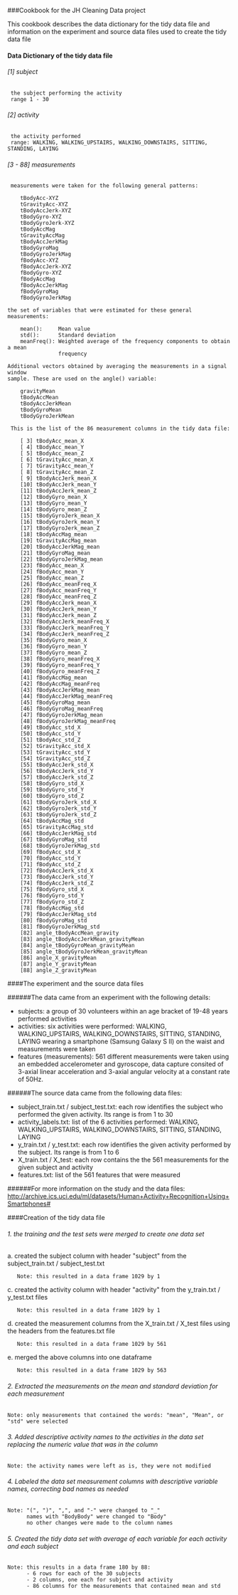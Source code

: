 ###Cookbook for the JH Cleaning Data project

This cookbook describes the data dictionary for the tidy data file and information on the experiment and source data files used to create the tidy data file
           
#### Data Dictionary of the tidy data file
      
###### [1] subject
     the subject performing the activity
     range 1 - 30

###### [2] activity
     the activity performed
     range: WALKING, WALKING_UPSTAIRS, WALKING_DOWNSTAIRS, SITTING, STANDING, LAYING

###### [3 - 88] measurements 
     measurements were taken for the following general patterns:  
     
        tBodyAcc-XYZ
        tGravityAcc-XYZ
        tBodyAccJerk-XYZ
        tBodyGyro-XYZ
        tBodyGyroJerk-XYZ
        tBodyAccMag
        tGravityAccMag
        tBodyAccJerkMag
        tBodyGyroMag
        tBodyGyroJerkMag
        fBodyAcc-XYZ
        fBodyAccJerk-XYZ
        fBodyGyro-XYZ
        fBodyAccMag
        fBodyAccJerkMag
        fBodyGyroMag
        fBodyGyroJerkMag

    the set of variables that were estimated for these general measurements: 

        mean():     Mean value
        std():      Standard deviation
        meanFreq(): Weighted average of the frequency components to obtain a mean
                    frequency

    Additional vectors obtained by averaging the measurements in a signal window 
    sample. These are used on the angle() variable:

        gravityMean
        tBodyAccMean
        tBodyAccJerkMean
        tBodyGyroMean
        tBodyGyroJerkMean

     This is the list of the 86 measurement columns in the tidy data file: 

        [ 3] tBodyAcc_mean_X                     
        [ 4] tBodyAcc_mean_Y                     
        [ 5] tBodyAcc_mean_Z                      
        [ 6] tGravityAcc_mean_X                  
        [ 7] tGravityAcc_mean_Y                   
        [ 8] tGravityAcc_mean_Z                  
        [ 9] tBodyAccJerk_mean_X                  
        [10] tBodyAccJerk_mean_Y                 
        [11] tBodyAccJerk_mean_Z                  
        [12] tBodyGyro_mean_X                    
        [13] tBodyGyro_mean_Y                     
        [14] tBodyGyro_mean_Z                    
        [15] tBodyGyroJerk_mean_X                 
        [16] tBodyGyroJerk_mean_Y                
        [17] tBodyGyroJerk_mean_Z                 
        [18] tBodyAccMag_mean                    
        [19] tGravityAccMag_mean                  
        [20] tBodyAccJerkMag_mean                
        [21] tBodyGyroMag_mean                    
        [22] tBodyGyroJerkMag_mean               
        [23] fBodyAcc_mean_X                      
        [24] fBodyAcc_mean_Y                     
        [25] fBodyAcc_mean_Z                      
        [26] fBodyAcc_meanFreq_X                 
        [27] fBodyAcc_meanFreq_Y                  
        [28] fBodyAcc_meanFreq_Z                 
        [29] fBodyAccJerk_mean_X                  
        [30] fBodyAccJerk_mean_Y                 
        [31] fBodyAccJerk_mean_Z                  
        [32] fBodyAccJerk_meanFreq_X             
        [33] fBodyAccJerk_meanFreq_Y              
        [34] fBodyAccJerk_meanFreq_Z             
        [35] fBodyGyro_mean_X                     
        [36] fBodyGyro_mean_Y                    
        [37] fBodyGyro_mean_Z                     
        [38] fBodyGyro_meanFreq_X                
        [39] fBodyGyro_meanFreq_Y                 
        [40] fBodyGyro_meanFreq_Z                
        [41] fBodyAccMag_mean                     
        [42] fBodyAccMag_meanFreq                
        [43] fBodyAccJerkMag_mean                 
        [44] fBodyAccJerkMag_meanFreq            
        [45] fBodyGyroMag_mean                    
        [46] fBodyGyroMag_meanFreq               
        [47] fBodyGyroJerkMag_mean                
        [48] fBodyGyroJerkMag_meanFreq           
        [49] tBodyAcc_std_X                       
        [50] tBodyAcc_std_Y                      
        [51] tBodyAcc_std_Z                       
        [52] tGravityAcc_std_X                   
        [53] tGravityAcc_std_Y                    
        [54] tGravityAcc_std_Z                   
        [55] tBodyAccJerk_std_X                   
        [56] tBodyAccJerk_std_Y                  
        [57] tBodyAccJerk_std_Z                   
        [58] tBodyGyro_std_X                     
        [59] tBodyGyro_std_Y                      
        [60] tBodyGyro_std_Z                     
        [61] tBodyGyroJerk_std_X                  
        [62] tBodyGyroJerk_std_Y                 
        [63] tBodyGyroJerk_std_Z                  
        [64] tBodyAccMag_std                     
        [65] tGravityAccMag_std                   
        [66] tBodyAccJerkMag_std                 
        [67] tBodyGyroMag_std                     
        [68] tBodyGyroJerkMag_std                
        [69] fBodyAcc_std_X                       
        [70] fBodyAcc_std_Y                      
        [71] fBodyAcc_std_Z                       
        [72] fBodyAccJerk_std_X                  
        [73] fBodyAccJerk_std_Y                   
        [74] fBodyAccJerk_std_Z                  
        [75] fBodyGyro_std_X                      
        [76] fBodyGyro_std_Y                     
        [77] fBodyGyro_std_Z                      
        [78] fBodyAccMag_std                     
        [79] fBodyAccJerkMag_std                  
        [80] fBodyGyroMag_std                    
        [81] fBodyGyroJerkMag_std                 
        [82] angle_tBodyAccMean_gravity          
        [83] angle_tBodyAccJerkMean_gravityMean   
        [84] angle_tBodyGyroMean_gravityMean     
        [85] angle_tBodyGyroJerkMean_gravityMean  
        [86] angle_X_gravityMean                 
        [87] angle_Y_gravityMean                  
        [88] angle_Z_gravityMean 
####The experiment and the source data files

######The data came from an experiment with the following details:

- subjects:
   a group of 30 volunteers within an age bracket of 19-48 years performed activities
- activities:
   six activities were performed: WALKING, WALKING_UPSTAIRS, WALKING_DOWNSTAIRS, SITTING, STANDING, LAYING wearing a smartphone (Samsung Galaxy S II) on the waist and measurements were taken
- features (measurements):
   561 different measurements were taken using an embedded accelerometer and gyroscope, data capture consited of 3-axial linear acceleration and 3-axial angular velocity at a constant rate of 50Hz.

######The source data came from the following data files:
- subject_train.txt / subject_test.txt:
   each row identifies the subject who performed the given activity. Its range is from 1 to 30
- activity_labels.txt:
   list of the 6 activities performed: WALKING, WALKING_UPSTAIRS, WALKING_DOWNSTAIRS, SITTING, STANDING, LAYING
- y_train.txt / y_test.txt:
   each row identifies the given activity performed by the subject.  Its range is from 1 to 6
- X_train.txt / X_test:
   each row contains the the 561 measurements for the given subject and activity
- features.txt:
   list of the 561 features that were measured


######For more information on the study and the data files:
    http://archive.ics.uci.edu/ml/datasets/Human+Activity+Recognition+Using+Smartphones#

####Creation of the tidy data file
      
###### 1. the  training and the test sets were merged to create one data set
   
a. created the subject column with header "subject" from the subject_train.txt / subject_test.txt
       
       Note: this resulted in a data frame 1029 by 1

c. created the activity column with header "activity" from the y_train.txt / y_test.txt files
       
       Note: this resulted in a data frame 1029 by 1

d. created the measurement columns from the X_train.txt / X_test files using the headers from the features.txt file
       
       Note: this resulted in a data frame 1029 by 561

e. merged the above columns into one dataframe
       
       Note: this resulted in a data frame 1029 by 563


###### 2. Extracted the measurements on the mean and standard deviation for each measurement

    Note: only measurements that contained the words: "mean", "Mean", or "std" were selected

###### 3. Added descriptive activity names to the activities in the data set replacing the numeric value that was in the column

    Note: the activity names were left as is, they were not modified

###### 4. Labeled the data set measurement columns with descriptive variable names, correcting bad names as needed

    Note: "(", ")", ",", and "-" were changed to "_"
          names with "BodyBody" were changed to "Body"
          no other changes were made to the column names

###### 5. Created the tidy data set with average of each variable for each activity and each subject

    Note: this results in a data frame 180 by 88:
          - 6 rows for each of the 30 subjects
          - 2 columns, one each for subject and activity 
          - 86 columns for the measurements that contained mean and std
           










